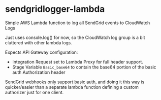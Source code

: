 # sendgridlogger-lambda
Simple AWS Lambda function to log all SendGrid events to CloudWatch Logs

Just uses console.log() for now, so the CloudWatch log group is a bit cluttered with other lambda logs.

Expects API Gateway configuration:
* Integration Request set to Lambda Proxy for full header support.
* Stage Variable `Basic_base64` to contain the base64 portion of the basic auth Authorization header

SendGrid webhooks only support basic auth, and doing it this way is quicker/easier than a separate lambda function defining a custom authorizer just for one client.